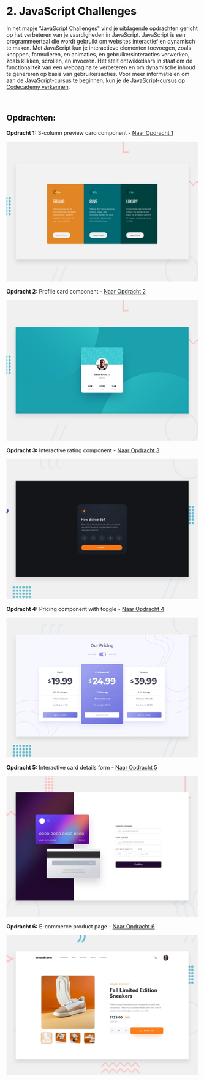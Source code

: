 # 2. JavaScript Challenges

In het mapje "JavaScript Challenges" vind je uitdagende opdrachten gericht op het verbeteren van je vaardigheden in JavaScript. JavaScript is een programmeertaal die wordt gebruikt om websites interactief en dynamisch te maken. Met JavaScript kun je interactieve elementen toevoegen, zoals knoppen, formulieren, en animaties, en gebruikersinteracties verwerken, zoals klikken, scrollen, en invoeren. Het stelt ontwikkelaars in staat om de functionaliteit van een webpagina te verbeteren en om dynamische inhoud te genereren op basis van gebruikersacties. Voor meer informatie en om aan de JavaScript-cursus te beginnen, kun je de [JavaScript-cursus op Codecademy verkennen](https://www.codecademy.com/learn/introduction-to-javascript).

<br>

## Opdrachten:

**Opdracht 1:** 3-column preview card component - [Naar Opdracht 1](./#Opdracht-1)

<img src="Images/opdracht-1.jpg" alt="3-column preview card component" style="width: 500px;"/>

**Opdracht 2:** Profile card component - [Naar Opdracht 2](./#Opdracht-2)

<img src="Images/opdracht-2.jpg" alt="Profile card component" style="width: 500px;"/>

**Opdracht 3:** Interactive rating component - [Naar Opdracht 3](./#Opdracht-3)

<img src="Images/opdracht-3.jpg" alt="Interactive rating component" style="width: 500px;"/>

**Opdracht 4:** Pricing component with toggle - [Naar Opdracht 4](./#Opdracht-4)

<img src="Images/opdracht-4.jpg" alt="Pricing component with toggle" style="width: 500px;"/>

**Opdracht 5:** Interactive card details form - [Naar Opdracht 5](./#Opdracht-5)

<img src="Images/opdracht-5.jpg" alt="Interactive card details form" style="width: 500px;"/>

**Opdracht 6:** E-commerce product page - [Naar Opdracht 6](./#Opdracht-6)

<img src="Images/opdracht-6.jpg" alt="E-commerce product page" style="width: 500px;"/>